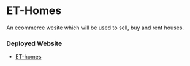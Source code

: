 # ET-Homes 

An ecommerce wesite which will be used to sell, buy and rent houses.


### Deployed Website

  - [ET-homes](https://et-homes-5c2e0.firebaseapp.com/)
